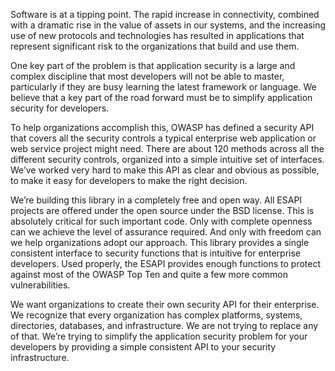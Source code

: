 Software is at a tipping point. The rapid increase in connectivity, combined with a dramatic rise in the value of assets in our systems, and the increasing use of new protocols and technologies has resulted in applications that represent significant risk to the organizations that build and use them.

One key part of the problem is that application security is a large and complex discipline that most developers will not be able to master, particularly if they are busy learning the latest framework or language. We believe that a key part of the road forward must be to simplify application security for developers.

To help organizations accomplish this, OWASP has defined a security API that covers all the security controls a typical enterprise web application or web service project might need. There are about 120 methods across all the different security controls, organized into a simple intuitive set of interfaces. We’ve worked very hard to make this API as clear and obvious as possible, to make it easy for developers to make the right decision.

We’re building this library in a completely free and open way. All ESAPI projects are offered under the open source under the BSD license. This is absolutely critical for such important code. Only with complete openness can we achieve the level of assurance required. And only with freedom can we help organizations adopt our approach. This library provides a single consistent interface to security functions that is intuitive for enterprise developers. Used properly, the ESAPI provides enough functions to protect against most of the OWASP Top Ten and quite a few more common vulnerabilities.

We want organizations to create their own security API for their enterprise. We recognize that every organization has complex platforms, systems, directories, databases, and infrastructure. We are not trying to replace any of that. We’re trying to simplify the application security problem for your developers by providing a simple consistent API to your security infrastructure.